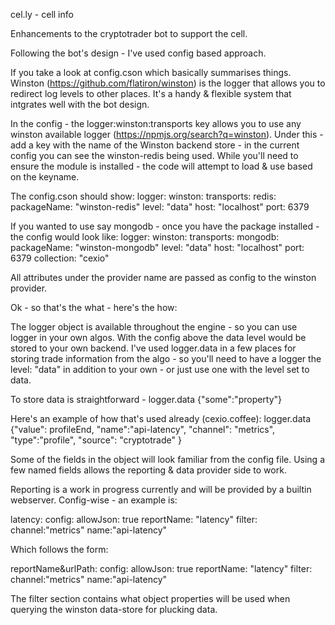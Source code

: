 
cel.ly - cell info

Enhancements to the cryptotrader bot to support the cell.

Following the bot's design - I've used config based approach.

If you take a look at config.cson which basically summarises things.  
Winston (https://github.com/flatiron/winston) is the logger that allows you to redirect log levels to other places.  It's a handy & flexible system that intgrates well with the bot design.

In the config - the logger:winston:transports key allows you to use any winston available logger (https://npmjs.org/search?q=winston).
Under this - add a key with the name of the Winston backend store - in the current config you can see the winston-redis being used.
While you'll need to ensure the module is installed - the code will attempt to load & use based on the keyname.

The config.cson should show:
logger:
  winston:
    transports:
      redis:
        packageName: "winston-redis"
        level: "data"
        host: "localhost"
        port: 6379

If you wanted to use say mongodb - once you have the package installed - the config would look like:
logger:
  winston:
    transports:
      mongodb:
        packageName: "winston-mongodb"
        level: "data"
        host: "localhost"
        port: 6379
        collection: "cexio"

All attributes under the provider name are passed as config to the winston provider.

Ok - so that's the what - here's the how:

The logger object is available throughout the engine - so you can use logger in your own algos.  With the config above the data level would be stored to your own backend.
I've used logger.data in a few places for storing trade information from the algo - so you'll need to have a logger the level: "data" in addition to your own - or just use one with the level set to data.

To store data is straightforward - logger.data {"some":"property"}

Here's an example of how that's used already (cexio.coffee):
	logger.data {"value": profileEnd, "name":"api-latency", "channel": "metrics", "type":"profile", "source": "cryptotrade" }

Some of the fields in the object will look familiar from the config file.
Using a few named fields allows the reporting & data provider side to work.

Reporting is a work in progress currently and will be provided by a builtin webserver.
Config-wise - an example is:

  latency:
    config:
      allowJson: true
      reportName: "latency"
    filter:
      channel:"metrics"
      name:"api-latency"

Which follows the form:

  reportName&urlPath:
    config:
      allowJson: true
      reportName: "latency"
    filter:
      channel:"metrics"
      name:"api-latency"

The filter section contains what object properties will be used when querying the winston data-store for plucking data.